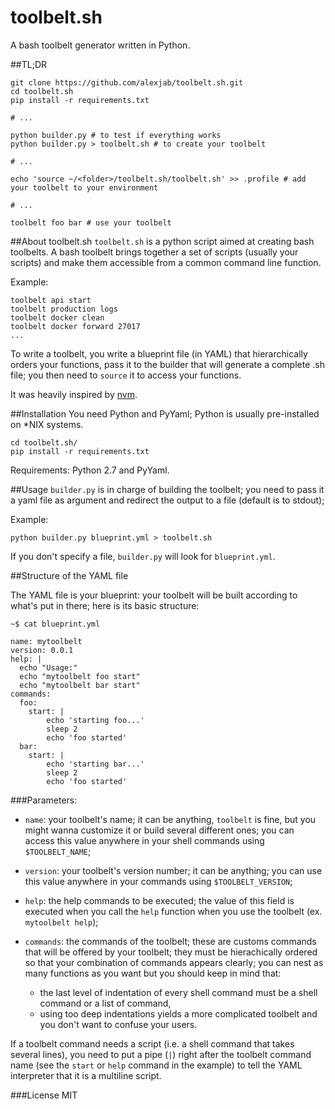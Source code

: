 toolbelt.sh
================

A bash toolbelt generator written in Python.

##TL;DR
```
git clone https://github.com/alexjab/toolbelt.sh.git
cd toolbelt.sh
pip install -r requirements.txt

# ...

python builder.py # to test if everything works
python builder.py > toolbelt.sh # to create your toolbelt

# ...

echo 'source ~/<folder>/toolbelt.sh/toolbelt.sh' >> .profile # add your toolbelt to your environment

# ...

toolbelt foo bar # use your toolbelt
```

##About toolbelt.sh
`toolbelt.sh` is a python script aimed at creating bash toolbelts. A bash toolbelt brings together a set of scripts (usually your scripts) and make them accessible from a common command line function.

Example:

```
toolbelt api start
toolbelt production logs
toolbelt docker clean
toolbelt docker forward 27017
...
```

To write a toolbelt, you write a blueprint file (in YAML) that hierarchically orders your functions, pass it to the builder that will generate a complete .sh file; you then need to `source` it to access your functions.

It was heavily inspired by [nvm](https://github.com/creationix/nvm).

##Installation
You need Python and PyYaml; Python is usually pre-installed on *NIX systems.

```
cd toolbelt.sh/
pip install -r requirements.txt
```

Requirements: Python 2.7 and PyYaml.

##Usage
`builder.py` is in charge of building the toolbelt; you need to pass it a yaml file as argument and redirect the output to a file (default is to stdout);

Example:

```
python builder.py blueprint.yml > toolbelt.sh
```

If you don't specify a file, `builder.py` will look for `blueprint.yml`.

##Structure of the YAML file

The YAML file is your blueprint: your toolbelt will be built according to what's put in there; here is its basic structure:

```
~$ cat blueprint.yml

name: mytoolbelt
version: 0.0.1
help: |
  echo "Usage:"
  echo "mytoolbelt foo start"
  echo "mytoolbelt bar start"
commands:
  foo:
	start: |
		echo 'starting foo...'
		sleep 2
		echo 'foo started'
  bar:
  	start: |
  		echo 'starting bar...'
  		sleep 2
  		echo 'foo started'

```
###Parameters:

 - `name`: your toolbelt's name; it can be anything, `toolbelt` is fine, but you might wanna customize it or build several different ones; you can access this value anywhere in your shell commands using `$TOOLBELT_NAME`;


 - `version`: your toolbelt's version number; it can be anything; you can use this value anywhere in your commands using `$TOOLBELT_VERSION`;


 - `help`: the help commands to be executed; the value of this field is executed when you call the `help` function when you use the toolbelt (ex. `mytoolbelt help`);


 - `commands`: the commands of the toolbelt; these are customs commands that will be offered by your toolbelt; they must be hierachically ordered so that your combination of commands appears clearly; you can nest as many functions as you want but you should keep in mind that:
 	- the last level of indentation of every shell command must be a shell command or a list of command,
 	- using too deep indentations yields a more complicated toolbelt and you don't want to confuse your users.


If a toolbelt command needs a script (i.e. a shell command that takes several lines), you need to put a pipe (`|`) right after the toolbelt command name (see the `start` or `help` command in the example) to tell the YAML interpreter that it is a multiline script.

###License
MIT
